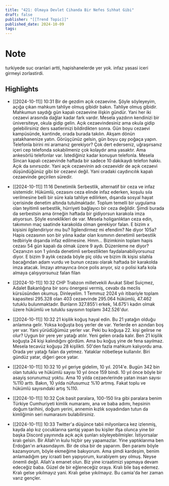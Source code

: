 ```yaml
---
title: "421: Olmaya Devlet Cihanda Bir Nefes Sıhhat Gibi"
draft: false
publisher: "[[Trend Topic]]"
published_date: 2024-10-09
tags:
---
```

# Note
 turkiyede suc oranlari artti, hapishanelerde yer yok. infaz yasasi iceri girmeyi zorlastirdi.


## Highlights
* [[2024-10-11]] 10:31  Bir de gezdim açık cezaevine. Şöyle söyleyeyim, açığa çıkan mahkum tahliye olmuş gibidir bakın. Tahliye olmuş gibidir. Mahkumun saydığı gün kapalı cezaevine ilişkin gündür. Yani her iki cezaevi arasında dağlar kadar fark vardır. Mesela yazdırın kendinizi bir üniversiteye, okula gidip gelin. Açık cezaevindesiniz ama okula gidip gelebilirsiniz ders saatlerinizi bildirdikten sonra. Gün boyu cezaevi kampüsünde, kantinde, orada burada takılın. Akşam dönün yatakhanenize yatın. Görüşçünüz gelsin, gün boyu çay poğaça yapın. Telefonla birini mi aramanız gerekiyor? Çok dert ederseniz, uğraşırsanız içeri cep telefonda sokabilmeniz çok kolaydır ama yasaktır. Ama ankesörlü telefonlar var. İstediğiniz kadar konuşun telefonla. Mesela Sincan kapalı cezaevinde haftada bir sadece 10 dakikaydı telefon hakkı. Açık da sınırsızdır. Yani açık cezaevinin adı cezaevidir de açık cezaevi düşündüğünüz gibi bir cezaevi değil. Yani oradaki caydırıcılık kapalı cezaevinde geçirilen süredir.

* [[2024-10-11]] 11:16  Denetimlik Serbestlik, alternatif bir ceza ve infaz sistemidir. Hükümlü, cezasını ceza elinde infaz ederken, koşulu sıla verilmesine belli bir süre kala tahliye edilirken, dışarıda sosyal hayat içerisinde denetim altında tutulmaktadır. Toplum temelli bir uygulama olan teyitimli serbestlik, hürriyeti bağlayıcı bir ceza değildir. Şimdi burada da serbestsin ama örneğin haftada bir gidiyorsun karakola imza atıyorsun. Şöyle esneklikleri de var. Mesela holiganlıktan ceza edin, takımının maç saatinde karakolda olman gerekiyor falan. E bizim x kişisini ilgilendiriyor mu bu? İlgilendirmez mi efendim? Ne diyor 105a? Hapis cezasının son bir yılına kadar olan kısmının denetimli serbestlik tedbiriyle dışarıda infaz edilmesine. Hmm... Bizimkinin toplam hapis cezası 54 gün kapalı da olmak üzere 9 aydı. Düzenleme ne diyor? Cezanızın son 1 yılında denetimli serbestlikten faydalanabiliyorsunuz diyor. E bizim 9 aylık cezada böyle piç oldu ve bizim ilk kişisi silahla bacağından adam vurdu ve bunun cezası olarak haftada bir karakolda imza atacak. İmzayı atmayınca önce polis arıyor, siz o polisi kafa kola almaya çalışıyorsunuz falan filan

* [[2024-10-11]] 10:32  CHP Trabzon milletvekili Avukat Sibel Suiçmez, Adalet Bakanlığına bir soru önergesi vermiş, cevabı da meclis kürsüsünden okumuş. Dinleyelim. 1 Temmuz 2024 yılı itibariyle toplam kapasitesi 295.328 olan 403 cezaevinde 295.064 hükümlü, 47.462 tutuklu bulunmaktadır. Bunların 327.855'i erkek, 14.675'i kadın olmak üzere hükümlü ve tutuklu sayısının toplamı 342.526'dur.

* [[2024-10-11]] 10:32  21 kişilik koğuş hayal edin. Bu 21 yatağın olduğu anlamına gelir. Yoksa koğuşta boş yerler de var. Yerlerde en azından boş yer var. Yani yürüdüğümüz yerler var. Peki bu koğuşa 22. kişi gelirse ne olur? Uygun bir yere yer yatağı atılır. Yeni gelen orada kalır. Ben 21 kişilik koğuşta 24 kişi kalındığını gördüm. Ama bu koğuş yine de fena sayılmaz. Mesela tecavüz koğuşu 28 kişilikti. 50'den fazla mahkum kalıyordu ama. Orada yer yatağı falan da yetmez. Yataklar nöbetleşe kullanılır. Biri gündüz yatar, diğeri gece yatar.

* [[2024-10-11]] 10:32  10 yıl geriye gidelim, 10 yıl. 2014'e. Bugün 342 bin olan tutuklu ve hükümlü sayısı 10 yıl önce 159 bindi. 10 yıl önce böyle bir asayiş sorunumuz yoktu. Ama 10 yılda cezaevlerinde yatan insan sayısı %110 arttı. Bakın, 10 yılda nüfusumuz %10 artmış. Fakat toplu ve hükümlü sayısındaki artış %110.

* [[2024-10-11]] 10:32  Çok basit paralara, 100-150 lira gibi paralara benim Türkiye Cumhuriyeti kimlik numaramı, ana ve baba adımı, hepsinin doğum tarihini, doğum yerini, annemin kızlık soyadından tutun da kimliğimin seri numarasını bulabilirsiniz.

* [[2024-10-11]] 10:33  Twitter'a düşünce tabii milyonlarca kez izlenmiş, kayda alıp kız çocuklarına şantaj yapan bu kişiler ifşa olunca yine bir başka Discord yayınında açık açık şunları söyleyebilmişler. İstiyorsalar kralı gelsin. Bir Allah'ın kulu hiçbir şey yapamazlar. Yine yaptıklarıma ben Erdoğan'ın arkasındayım. Bir de olsa bir de yaparım. Ben paramı böyle kazanıyorum, böyle ekmeğime bakıyorum. Ama şimdi kardeşim, benim anlamadığım şey icraati ben yapıyorum, kurabiyem şey olmuş. Neyse önemli değil. Allah'a emanet olun. Biz yine icraatimizi yapmaya devam edeceğiz baba. Güzel de bir eğleneceğiz oraya. Kralı bile baş edemez. Kralı gelse yıkılmayız yani. Kralı gelse yıkılmayız. Bu camia'da her zaman varız gençler.


